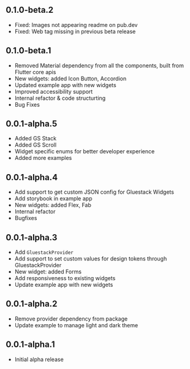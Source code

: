 ## 0.1.0-beta.2

- Fixed: Images not appearing readme on pub.dev
- Fixed: Web tag missing in previous beta release

## 0.1.0-beta.1

- Removed Material dependency from all the components, built from Flutter core apis
- New widgets: added Icon Button, Accordion
- Updated example app with new widgets
- Improved accessibility support
- Internal refactor & code structurting
- Bug Fixes

## 0.0.1-alpha.5

- Added GS Stack
- Added GS Scroll
- Widget specific enums for better developer experience
- Added more examples

## 0.0.1-alpha.4

- Add support to get custom JSON config for Gluestack Widgets
- Add storybook in example app
- New widgets: added Flex, Fab
- Internal refactor
- Bugfixes

## 0.0.1-alpha.3

- Add `GluestackProvider`
- Add support to set custom values for design tokens through GluestackProvider
- New widget: added Forms
- Add responsiveness to existing widgets
- Update example app with new widgets

## 0.0.1-alpha.2

- Remove provider dependency from package
- Update example to manage light and dark theme

## 0.0.1-alpha.1

- Initial alpha release
